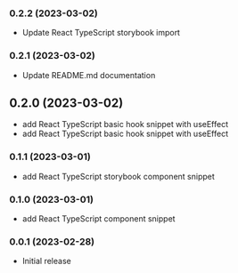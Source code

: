 ### 0.2.2 (2023-03-02)
- Update React TypeScript storybook import

### 0.2.1 (2023-03-02)
- Update README.md documentation

## 0.2.0 (2023-03-02)
- add React TypeScript basic hook snippet with useEffect
- add React TypeScript basic hook snippet with useEffect

### 0.1.1 (2023-03-01)
- add React TypeScript storybook component snippet

### 0.1.0 (2023-03-01)
- add React TypeScript component snippet

### 0.0.1 (2023-02-28)
- Initial release